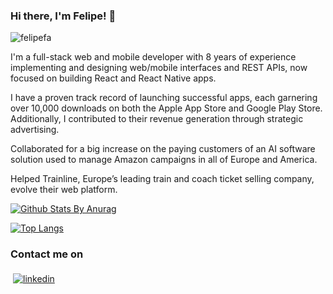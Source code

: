 ### Hi there, I'm Felipe! 👋

<p align="left"> <img src="https://komarev.com/ghpvc/?username=felipefa" alt="felipefa" /> </p>

I'm a full-stack web and mobile developer with 8 years of experience implementing and designing web/mobile interfaces and REST APIs, now focused on building React and React Native apps. 

I have a proven track record of launching successful apps, each garnering over 10,000 downloads on both the Apple App Store and Google Play Store. Additionally, I contributed to their revenue generation through strategic advertising.

Collaborated for a big increase on the paying customers of an AI software solution used to manage Amazon campaigns in all of Europe and America.

Helped Trainline, Europe’s leading train and coach ticket selling company, evolve their web platform.

[![Github Stats By Anurag](https://github-readme-stats.vercel.app/api?username=felipefa&show_icons=true&title_color=fff&icon_color=79ff97&text_color=9f9f9f&bg_color=151515&hide=issues,contribs)](https://github.com/anuraghazra/github-readme-stats)

[![Top Langs](https://github-readme-stats.vercel.app/api/top-langs/?username=felipefa&layout=compact&langs_count=10&count_private=true&include_all_commits=true&show_icons=true&theme=radical)](https://github.com/anuraghazra/github-readme-stats)

### Contact me on

<a href="https://www.linkedin.com/in/felipe-araujo77">
  <img src="https://upload.wikimedia.org/wikipedia/commons/8/81/LinkedIn_icon.svg" alt="linkedin" style="vertical-align:top; margin:4px">
</a>
